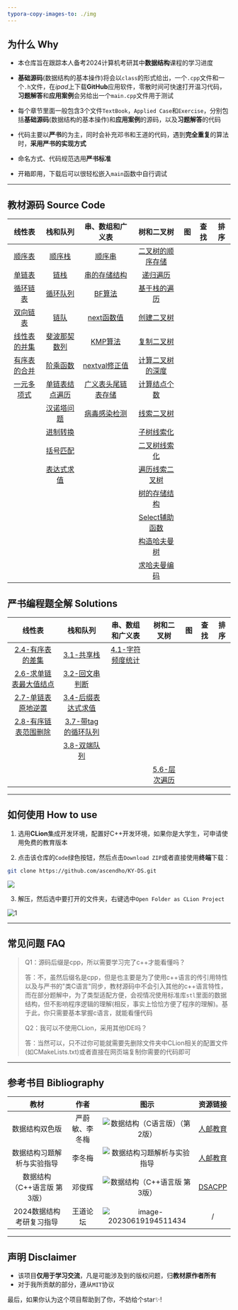 ```yaml
---
typora-copy-images-to: ./img
---
```


## 为什么 Why

- 本仓库旨在跟踪本人备考2024计算机考研其中**数据结构**课程的学习进度

- **基础源码**(数据结构的基本操作)将会以`class`的形式给出，一个`.cpp`文件和一个`.h`文件，在*ipad*上下载**GitHub**应用软件，零散时间可快速打开温习代码，**习题解答**和**应用案例**会另给出一个`main.cpp`文件用于测试

- 每个章节里面一般包含3个文件`TextBook`，`Applied Case`和`Exercise`，分别包括**基础源码**(数据结构的基本操作)和**应用案例**的源码，以及**习题解答**的代码

- 代码主要以**严书**的为主，同时会补充邓书和王道的代码，遇到**完全重复**的算法时，**采用严书的实现方式**

- 命名方式、代码规范选用**严书标准**

- 开箱即用，下载后可以很轻松嵌入`main`函数中自行调试

------



## 教材源码 Source Code

|                            线性表                            |                           栈和队列                           |                       串、数组和广义表                       |                          树和二叉树                          |  图  | 查找 | 排序 |
| :----------------------------------------------------------: | :----------------------------------------------------------: | :----------------------------------------------------------: | :----------------------------------------------------------: | :--: | ---- | :--: |
|   <a href="02-Linear List/TextBook/SqList.cpp">顺序表</a>    | <a href="03-Stack and Queue/TextBook/SqStack.cpp">顺序栈</a> | <a href="04-String, Array and Generalized List/TextBook/SString.cpp">顺序串</a> | <a href="05-Tree and Binary Tree/TextBook/SqBiTree.h">二叉树的顺序存储</a> |      |      |      |
|  <a href="02-Linear List/TextBook/LinkList.cpp">单链表</a>   | <a href="03-Stack and Queue/TextBook/LinkStack.cpp">链栈</a> | <a href="04-String, Array and Generalized List/TextBook/StorageStructuresOfString.h">串的存储结构</a> | <a href="05-Tree and Binary Tree/TextBook/InOrderTraverse.cpp">递归遍历</a> |      |      |      |
| <a href="02-Linear List/TextBook/CLinkList.cpp">循环链表</a> | <a href="03-Stack and Queue/TextBook/SqQueue.cpp">循环队列</a> | <a href="04-String, Array and Generalized List/TextBook/Index_BF.cpp">BF算法</a> | <a href="05-Tree and Binary Tree/TextBook/InOrderTraverseUsingStack.cpp">基于栈的遍历</a> |      |      |      |
| <a href="02-Linear List/TextBook/DuLinkList.cpp">双向链表</a> | <a href="03-Stack and Queue/TextBook/LinkQueue.cpp">链队</a> | <a href="04-String, Array and Generalized List/TextBook/next.cpp">next函数值</a> | <a href="05-Tree and Binary Tree/TextBook/CreateBiTree.cpp">创建二叉树</a> |      |      |      |
| <a href="02-Linear List/TextBook/Union.cpp">线性表的并集</a> | <a href="03-Stack and Queue\TextBook\Fib.cpp">斐波那契数列</a> | <a href="04-String, Array and Generalized List/TextBook/Index_KMP.cpp">KMP算法</a> | <a href="05-Tree and Binary Tree/TextBook/Copy.cpp">复制二叉树</a> |      |      |      |
| <a href="02-Linear List/TextBook/MergeList.cpp">有序表的合并</a> | <a href="03-Stack and Queue\TextBook\Fact.cpp">阶乘函数</a>  | <a href="04-String, Array and Generalized List/TextBook/nextval.cpp">nextval修正值</a> | <a href="05-Tree and Binary Tree/TextBook/Depth.cpp">计算二叉树的深度</a> |      |      |      |
| <a href="02-Linear List/TextBook/Polynomial.cpp">一元多项式</a> | <a href="03-Stack and Queue\TextBook\TraverseList.cpp">单链表结点遍历</a> | <a href="04-String, Array and Generalized List/TextBook/GList.h">广义表头尾链表存储</a> | <a href="05-Tree and Binary Tree/TextBook/NodeCount.cpp">计算结点个数</a> |      |      |      |
|                                                              | <a href="03-Stack and Queue\TextBook\Hanoi.cpp">汉诺塔问题</a> | <a href="04-String, Array and Generalized List/Applied Case/Virus_detection.cpp">病毒感染检测</a> | <a href="05-Tree and Binary Tree/TextBook/BiThrNode.h">线索二叉树</a> |      |      |      |
|                                                              | <a href="03-Stack and Queue/TextBook/Conversion.cpp">进制转换</a> |                                                              | <a href="05-Tree and Binary Tree/TextBook/InThreading.cpp">子树线索化</a> |      |      |      |
|                                                              | <a href="03-Stack and Queue/TextBook/Matching.cpp">括号匹配</a> |                                                              | <a href="05-Tree and Binary Tree/TextBook/InOrderThreading.cpp">二叉树线索化</a> |      |      |      |
|                                                              | <a href="03-Stack and Queue\TextBook\EvaluateExpression.cpp">表达式求值</a> |                                                              | <a href="05-Tree and Binary Tree/TextBook/InOrderTraverse_Thr.cpp">遍历线索二叉树</a> |      |      |      |
|                                                              |                                                              |                                                              | <a href="05-Tree and Binary Tree/TextBook/StorageStructureOfTree.h">树的存储结构</a> |      |      |      |
|                                                              |                                                              |                                                              | <a href="05-Tree and Binary Tree/TextBook/Select.cpp">Select辅助函数</a> |      |      |      |
|                                                              |                                                              |                                                              | <a href="05-Tree and Binary Tree/TextBook/CreateHuffmanTree.cpp">构造哈夫曼树</a> |      |      |      |
|                                                              |                                                              |                                                              | <a href="05-Tree and Binary Tree/TextBook/CreatHuffmanCode.cpp">求哈夫曼编码</a> |      |      |      |

## 严书编程题全解 Solutions

|                            线性表                            |                           栈和队列                           |                       串、数组和广义表                       |                          树和二叉树                          |  图  | 查找 | 排序 |
| :----------------------------------------------------------: | :----------------------------------------------------------: | :----------------------------------------------------------: | :----------------------------------------------------------: | :--: | :--: | :--: |
| <a href="02-Linear List/Exercise/Difference.cpp">2.4-有序表的差集</a> | <a href="03-Stack and Queue/Exercise/DblStack.cpp">3.1-共享栈</a> | <a href="04-String, Array and Generalized List/Exercise/CharacterFrequencyStatistics.cpp">4.1-字符频度统计</a> |                                                              |      |      |      |
| <a href="02-Linear List/Exercise/Max.cpp">2.6-求单链表最大值结点</a> | <a href="03-Stack and Queue\Exercise\IsPalindrome.cpp">3.2-回文串判断</a> |                                                              |                                                              |      |      |      |
| <a href="02-Linear List/Exercise/Inverse.cpp">2.7-单链表原地逆置</a> | <a href="03-Stack and Queue/Exercise/Postfix.cpp">3.4-后缀表达式求值</a> |                                                              |                                                              |      |      |      |
| <a href="02-Linear List/Exercise/DeleteMinMax.cpp">2.8-有序链表范围删除</a> | <a href="03-Stack and Queue/Exercise/SqQueueWithTag.cpp">3.7-带tag的循环队列</a> |                                                              |                                                              |      |      |      |
|                                                              | <a href="03-Stack and Queue/Exercise/Deque.cpp">3.8-双端队列</a> |                                                              |                                                              |      |      |      |
|                                                              |                                                              |                                                              | <a href="05-Tree and Binary Tree/Exercise/LevelOrderTraversal.cpp">5.6-层次遍历</a> |      |      |      |

------



## 如何使用 How to use

1. 选用**CLion**集成开发环境，配置好C++开发环境，如果你是大学生，可申请使用免费的教育版本

2. 点击该仓库的`Code`绿色按钮，然后点击`Download ZIP`或者直接使用**终端**下载：

```bash
git clone https://github.com/ascendho/KY-DS.git
```

![](img/C0J__QFOH%5D4RD%7D%5BU%7DHYWV@B.png)

3. 解压，然后选中要打开的文件夹，右键选中`Open Folder as CLion Project`

![1](img/1.png)

------



## 常见问题 FAQ

> Q1：源码后缀是cpp，所以需要学习完了c++才能看懂吗？
>
> 答：不，虽然后缀名是cpp，但是也主要是为了使用c++语言的传引用特性以及与严书的"类C语言"同步，教材源码中不会引入其他的c++语言特性，而在部分题解中，为了类型适配方便，会视情况使用标准库`stl`里面的数据结构，但不影响程序逻辑的理解(相反，事实上恰恰方便了程序的理解)。基于此，你只需要基本掌握c语言，就能看懂代码
>
> 
>
> Q2：我可以不使用CLion，采用其他IDE吗？
>
> 答：当然可以，只不过你可能就需要先删除文件夹中CLion相关的配置文件(如CMakeLists.txt)或者直接在网页端复制你需要的代码即可

------



## 参考书目 Bibliography

|            教材             |      作者      |                             图示                             |                           资源链接                           |
| :-------------------------: | :------------: | :----------------------------------------------------------: | :----------------------------------------------------------: |
|       数据结构双色版        | 严蔚敏、李冬梅 | ![数据结构（C语言版）（第2版）](img/2110398aa6025c417e71.jpeg) | <a href="https://www.ryjiaoyu.com/book/details/45170">人邮教育</a> |
| 数据结构习题解析与实验指导  |     李冬梅     | ![数据结构习题解析与实验指导](img/2204c1aa113663e88ab9.png)  | <a href="https://www.ryjiaoyu.com/book/details/43313">人邮教育</a> |
| 数据结构（C++语言版 第3版） |     邓俊辉     |      ![数据结构（C++语言版 第3版）](img/s28064419.jpg)       | <a href="https://dsa.cs.tsinghua.edu.cn/~deng/ds/dsacpp/index.htm">DSACPP</a> |
|  2024数据结构考研复习指导   |    王道论坛    | ![image-20230619194511434](img/image-20230619194511434.png)  |                              /                               |

------



## 声明 Disclaimer

- 该项目**仅用于学习交流**，凡是可能涉及到的版权问题，归**教材原作者所有**
- 对于我所贡献的部分，遵从`MIT`协议

最后，如果你认为这个项目帮助到了你，不妨给个star✨!

